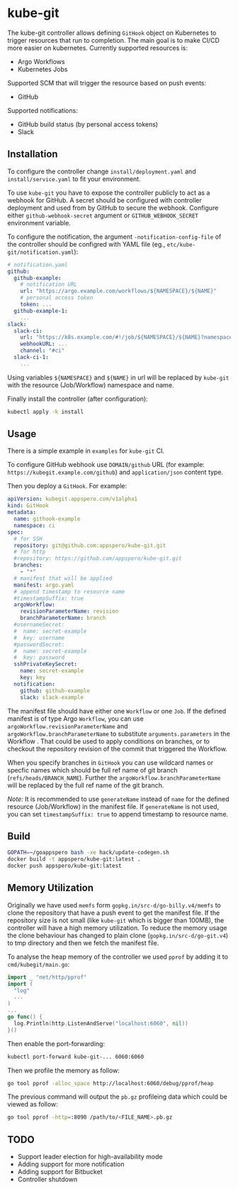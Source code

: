 # kube-git

The kube-git controller allows defining `GitHook` object on Kubernetes to trigger resources that run to completion. The main goal is to make CI/CD more easier on kubernetes. Currently supported resources is:

* Argo Workflows
* Kubernetes Jobs

Supported SCM that will trigger the resource based on push events:
* GitHub

Supported notifications:
* GitHub build status (by personal access tokens)
* Slack

## Installation

To configure the controller change `install/deployment.yaml` and `install/service.yaml` to fit your environment.

To use `kube-git` you have to expose the controller publicly to act as a webhook for GitHub. A secret should be configured with controller deployment and used from by GitHub to secure the webhook. Configure either `github-webhook-secret` argument or `GITHUB_WEBHOOK_SECRET` environment variable.

To configure the notification, the argument `-notification-config-file` of the controller should be configred with YAML file (eg., `etc/kube-git/notification.yaml`):

```yaml
# notification.yaml
github:
  github-example:
    # notification URL
    url: "https://argo.example.com/workflows/${NAMESPACE}/${NAME}"
    # personal access token
    token: ...
  github-example-1:
    ...
slack:
  slack-ci:
    url: "https://k8s.example.com/#!/job/${NAMESPACE}/${NAME}?namespace=${NAMESPACE}"
    webhookURL: ...
    channel: "#ci"
  slack-ci-1:
    ...
```

Using variables `${NAMESPACE}` and `${NAME}` in url will be replaced by `kube-git` with the resource (Job/Workflow) namespace and name.

Finally install the controller (after configuration):

```bash
kubectl apply -k install
```

## Usage

There is a simple example in `examples` for `kube-git` CI.

To configure GitHub webhook use `DOMAIN/github` URL (for example: `https://kubegit.example.com/github`) and `application/json` content type.

Then you deploy a `GitHook`. For example:

```yaml
apiVersion: kubegit.appspero.com/v1alpha1
kind: GitHook
metadata:
  name: githook-example
  namespace: ci
spec:
  # for SSH
  repository: git@github.com:appspero/kube-git.git
  # for http
  #repository: https://github.com/appspero/kube-git.git
  branches:
    - "*"
  # manifest that will be applied
  manifest: argo.yaml
  # append timestamp to resource name
  #timestampSuffix: true
  argoWorkflow:
    revisionParameterName: revision
    branchParameterName: branch
  #usernameSecret:
  #  name: secret-example
  #  key: username
  #passwordSecret:
  #  name: secret-example
  #  key: password
  sshPrivateKeySecret:
    name: secret-example
    key: key
  notification:
    github: github-example
    slack: slack-example
```

The manifest file should have either one `Workflow` or one `Job`. If the defined manifest is of type Argo `Workflow`, you can use `argoWorkflow.revisionParameterName` and `argoWorkflow.branchParameterName` to substitute `arguments.parameters` in the Workflow . That could be used to apply conditions on branches, or to checkout the repository revision of the commit that triggered the Workflow.

When you specify branches in `GitHook` you can use wildcard names or specfic names which should be full ref name of git branch (`refs/heads/BRANCH_NAME`). Further the `argoWorkflow.branchParameterName` will be replaced by the full ref name of the git branch.

*Note:* It is recommended to use `generateName` instead of `name` for the defined resource (Job/Workflow) in the manifest file. If `generateName` is not used, you can set `timestampSuffix: true` to append timestamp to resource name.

## Build

```bash
GOPATH=~/goappspero bash -xe hack/update-codegen.sh
docker build -t appspero/kube-git:latest .
docker push appspero/kube-git:latest
```

## Memory Utilization

Originally we have used `memfs` form `gopkg.in/src-d/go-billy.v4/memfs` to clone the repository that have a push event to get the manifest file. If the repository size is not small (like `kube-git` which is bigger than 100MB), the controller will have a high memory utilization. To reduce the memory usage the clone behaviour has changed to plain clone (`gopkg.in/src-d/go-git.v4`) to tmp directory and then we fetch the manifest file.

To analyse the heap memory of the controller we used `pprof` by adding it to `cmd/kubegit/main.go`:

```go
import _ "net/http/pprof"
import (
  "log"
  ...
)
...
go func() {
  log.Println(http.ListenAndServe("localhost:6060", nil))
}()
```

Then enable the port-forwarding:

```bash
kubectl port-forward kube-git-... 6060:6060
```

Then we profile the memory as follow:

```bash
go tool pprof -alloc_space http://localhost:6060/debug/pprof/heap
```

The previous command will output the `pb.gz` profileing data which could be viewed as follow:

```bash
go tool pprof -http=:8090 /path/to/<FILE_NAME>.pb.gz
```

## TODO
* Support leader election for high-availability mode
* Adding support for more notification
* Adding support for Bitbucket
* Controller shutdown
